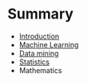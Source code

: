 # Summary

* [Introduction](README.md)
* [Machine Learning](chapter1.md)
* [Data mining](data_mining.md)
* [Statistics](statistics.md)
* Mathematics

